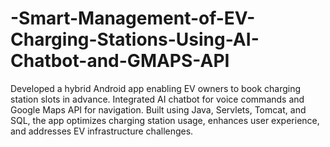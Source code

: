 # -Smart-Management-of-EV-Charging-Stations-Using-AI-Chatbot-and-GMAPS-API
Developed a hybrid Android app enabling EV owners to book charging station slots in advance. Integrated AI chatbot for voice commands and Google Maps API for navigation. Built using Java, Servlets, Tomcat, and SQL, the app optimizes charging station usage, enhances user experience, and addresses EV infrastructure challenges.
